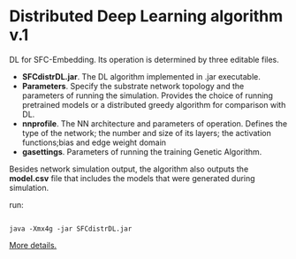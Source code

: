 # Distributed Deep Learning algorithm v.1

DL for SFC-Embedding. Its operation is determined by three editable files.

* **SFCdistrDL.jar**. The DL algorithm implemented in .jar executable.
* **Parameters**. Specify the substrate network topology and the parameters of running the simulation. Provides the choice of running pretrained models or a distributed greedy algorithm for comparison with DL.
* **nnprofile**. The NN architecture and parameters of operation. Defines the type of the network; the number and size of its layers; the activation functions;bias and edge weight domain
* **gasettings**. Parameters of running the training Genetic Algorithm.

Besides network simulation output, the algorithm also outputs the **model.csv** file that includes the models that were generated during simulation.

run:

```

java -Xmx4g -jar SFCdistrDL.jar

```

[More details.](https://rodispantelis.github.io/SFC-Embedding/DataCenters)